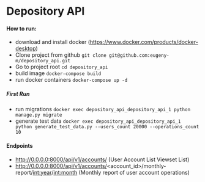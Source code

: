 # Depository API

#### How to run:

* download and install docker (https://www.docker.com/products/docker-desktop)
* Clone project from github
`git clone git@github.com:eugeny-m/depository_api.git`
* Go to project root `cd depository_api`
* build image `docker-compose build`
* run docker containers `docker-compose up -d`

##### First Run

* run migrations `docker exec depository_api_depository_api_1 python manage.py migrate`
* generate test data `docker exec depository_api_depository_api_1 python generate_test_data.py --users_count 20000 --operations_count 10`

#### Endpoints

* http://0.0.0.0:8000/api/v1/accounts/ (User Account List Viewset List)
* http://0.0.0.0:8000/api/v1/accounts/<account_id>/monthly-report/<int:year>/<int:month> (Monthly report of user account operations)

